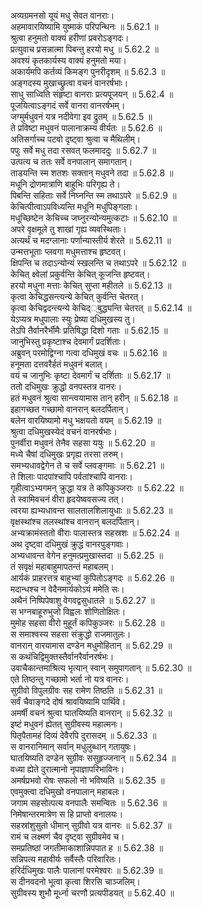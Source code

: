 

  
अव्यग्रमनसो यूयं मधु सेवत वानराः।  
अहमावारयिष्यामि युष्माकं परिपन्थिनः ॥ 5.62.1 ॥   
श्रुत्वा हनुमतो वाक्यं हरीणां प्रवरोऽङ्गदः।  
प्रत्युवाच प्रसन्नात्मा पिबन्तु हरयो मधु ॥ 5.62.2 ॥   
अवश्यं कृतकार्यस्य वाक्यं हनुमतो मया।  
अकार्यमपि कर्तव्यं किमङ्ग पुनरीदृशम् ॥ 5.62.3 ॥   
अङ्गदस्य मुखाच्छ्रुत्वा वचनं वानरर्षभाः।  
साधु साध्विति संहृष्टा वानराः प्रत्यपूजयन् ॥ 5.62.4 ॥   
पूजयित्वाऽङ्गदं सर्वे वानरा वानरर्षभम्।  
जग्मुर्मधुवनं यत्र नदीवेगा इव द्रुतम् ॥ 5.62.5 ॥   
ते प्रविष्टा मधुवनं पालानाक्रम्य वीर्यतः ॥ 5.62.6 ॥   
अतिसर्गाच्च पटवो दृष्ट्वा श्रुत्वा च मैथिलीम्।  
पपुः सर्वे मधु तदा रसवत् फलमाददुः ॥ 5.62.7 ॥   
उत्पत्य च ततः सर्वे वनपालान् समागतान्।  
ताडयन्ति स्म शतशः सक्तान् मधुवने तदा ॥ 5.62.8 ॥   
मधूनि द्रोणमात्राणि बाहुभिः परिगृह्य ते।  
पिबन्ति सहिताः सर्वे निघ्नन्ति स्म तथाऽपरे ॥ 5.62.9 ॥   
केचित्पीत्वाऽपविध्यन्ति मधूनि मधुपिङ्गलाः।  
मधूच्छिष्टेन केचिच्च जघ्नुरन्योन्यमुत्कटाः ॥ 5.62.10 ॥   
अपरे वृक्षमूले तु शाखां गृह्य व्यवस्थिताः।  
अत्यर्थं च मदग्लानाः पर्णान्यास्तीर्य शेरते ॥ 5.62.11 ॥   
उन्मत्तभूताः प्लवगा मधुमत्ताश्च हृष्टवत्।  
क्षिपन्ति च तदाऽन्योन्यं स्खलन्ति च तथाऽपरे ॥ 5.62.12 ॥   
केचित् क्ष्वेलां प्रकुर्वन्ति केचित् कूजन्ति हृष्टवत्।  
हरयो मधुना मत्ताः केचित् सुप्ता महीतले ॥ 5.62.13 ॥   
कृत्वा केचिद्धसन्त्यन्ये केचित् कुर्वन्ति चेतरत्।  
कृत्वा केचिद्वदन्त्यन्ये केचिद््बुद्ध्यन्ति चेतरत् ॥ 5.62.14 ॥   
येऽप्यत्र मधुपालाः स्युः प्रेष्या दधिमुखस्य तु।  
तेऽपि तैर्वानरैर्भीमैः प्रतिषिद्धा दिशो गताः ॥ 5.62.15 ॥   
जानुभिस्तु प्रकृष्टाश्च देवमार्गं प्रदर्शिताः।  
अब्रुवन् परमोद्विग्ना गत्वा दधिमुखं वचः ॥ 5.62.16 ॥   
हनूमता दत्तवरैर्हतं मधुवनं बलात्।  
वयं च जानुभिः कृष्टा देवमार्गं च दर्शिताः ॥ 5.62.17 ॥   
ततो दधिमुखः क्रुद्धो वनपस्तत्र वानरः।  
हतं मधुवनं श्रुत्वा सान्त्वयामास तान् हरीन् ॥ 5.62.18 ॥   
इहागच्छत गच्छामो वानरान् बलदर्पितान्।  
बलेन वारयिष्यामो मधु भक्षयतो वयम् ॥ 5.62.19 ॥   
श्रुत्वा दधिमुखस्येदं वचनं वानरर्षभाः।  
पुनर्वीरा मधुवनं तेनैव सहसा ययुः ॥ 5.62.20 ॥   
मध्ये चैषां दधिमुखः प्रगृह्य तरसा तरुम्।  
समभ्यधावद्वेगेन ते च सर्वे प्लवङ्गमाः ॥ 5.62.21 ॥   
ते शिलाः पादपांश्चापि पर्वतांश्चापि वानराः।  
गृहीत्वाऽभ्यगमन् क्रुद्धा यत्र ते कपिकुञ्जराः ॥ 5.62.22 ॥   
ते स्वामिवचनं वीरा हृदयेष्ववसज्य तत्।  
त्वरया ह्यभ्यधावन्त सालतालशिलायुधाः ॥ 5.62.23 ॥   
वृक्षस्थांश्च तलस्थांश्च वानरान् बलदर्पितान्।  
अभ्यक्रामंस्ततो वीराः पालास्तत्र सहस्रशः ॥ 5.62.24 ॥   
अथ दृष्ट्वा दधिमुखं क्रुद्धं वानरपुङ्गवाः।  
अभ्यधावन्त वेगेन हनुमत्प्रमुखास्तदा ॥ 5.62.25 ॥   
तं सवृक्षं महाबाहुमापतन्तं महाबलम्।  
आर्यकं प्राहरत्तत्र बाहुभ्यां कुपितोऽङ्गदः ॥ 5.62.26 ॥   
मदान्धश्च न वेदैनमार्यकोऽयं ममेति सः।  
अथैनं निष्पिपेषाशु वेगवद्वसुधातले ॥ 5.62.27 ॥   
स भग्नबाहूरुभुजो विह्वलः शोणितोक्षितः।  
मुमोह सहसा वीरो मुहूर्तं कपिकुञ्जरः ॥ 5.62.28 ॥   
स समाश्वस्य सहसा संक्रुद्धो राजमातुलः।  
वानरान् वारयामास दण्डेन मधुमोहितान् ॥ 5.62.29 ॥   
स कथंचिद्विमुक्तस्तैर्वानरैर्वानरर्षभः।  
उवाचैकान्तमाश्रित्य भृत्यान् स्वान् समुपागतान् ॥ 5.62.30 ॥   
एते तिष्ठन्तु गच्छामो भर्ता नो यत्र वानरः।  
सुग्रीवो विपुलग्रीवः सह रामेण तिष्ठति ॥ 5.62.31 ॥   
सर्वं चैवाङ्गदे दोषं श्रावयिष्यामि पार्थिवे।  
अमर्षी वचनं श्रुत्वा घातयिष्यति वानरान् ॥ 5.62.32 ॥   
इष्टं मधुवनं ह्येतत् सुग्रीवस्य महात्मनः।  
पितृपैतामहं दिव्यं देवैरपि दुरासदम् ॥ 5.62.33 ॥   
स वानरानिमान् सर्वान् मधुलुब्धान् गतायुषः।  
घातयिष्यति दण्डेन सुग्रीवः ससुहृज्जनान् ॥ 5.62.34 ॥   
वध्या ह्येते दुरात्मानो नृपाज्ञापरिभाविनः।  
अमर्षप्रभवो रोषः सफलो नो भविष्यति ॥ 5.62.35 ॥   
एवमुक्त्वा दधिमुखो वनपालान् महाबलः।  
जगाम सहसोत्पत्य वनपालैः समन्वितः ॥ 5.62.36 ॥   
निमेषान्तरमात्रेण स हि प्राप्तो वनालयः।  
सहस्रांशुसुतो धीमान् सुग्रीवो यत्र वानरः ॥ 5.62.37 ॥   
रामं च लक्ष्मणं चैव दृष्ट्वा सुग्रीवमेव च।  
समप्रतिष्ठां जगतीमाकाशान्निपपात ह ॥ 5.62.38 ॥   
सन्निपत्य महावीर्यः सर्वैस्तैः परिवारितः।  
हरिर्दधिमुखः पालैः पालानां परमेश्वरः ॥ 5.62.39 ॥   
स दीनवदनो भूत्वा कृत्वा शिरसि चाञ्जलिम्।  
सुग्रीवस्य शुभौ मूर्ध्ना चरणौ प्रत्यपीडयत् ॥ 5.62.40 ॥   
